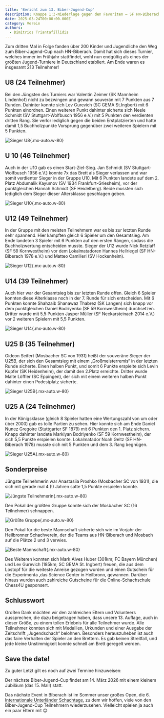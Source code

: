 ```yaml
---
title: 'Bericht zum 13. Biber-Jugend-Cup'
description: Knappe 1:3-Niederlage gegen den Favoriten – SF HN-Biberach zeigt großen Kampfgeist
date: 2025-03-24T00:00:00.000Z
category: Verein
authors:
  - Dimitrios Triantafillidis
---
```


Zum dritten Mal in Folge fanden über 200 Kinder und Jugendliche den Weg zum Biber-Jugend-Cup nach HN-Biberach. Damit hat sich dieses Turnier, welches immer im Frühjahr stattfindet, wohl nun endgültig als eines der größten Jugend-Turniere in Deutschland etabliert. Am Ende waren es insgesamt 213 Teilnehmer!

## U8 (24 Teilnehmer)

Bei den Jüngsten des Turniers war Valentin Zeimer (SK Mannheim Lindenhof) nicht zu bezwingen und gewann souverän mit 7 Punkten aus 7 Runden. Dahinter konnte sich Lev Gurevich (SC GEMA St.Ingbert) mit 6 Punkten einordnen. Einen weiteren Punkt dahinter sicherte sich Neele Schmidt (SV Stuttgart-Wolfbusch 1956 e.V.) mit 5 Punkten den verdienten dritten Rang. Sie verlor lediglich gegen die beiden Erstplatzierten und hatte damit 1,5 Buchholzpunkte Vorsprung gegenüber zwei weiteren Spielern mit 5 Punkten.

![Sieger U8](/assets/blog/20250324-13-biber-jugend-cup/13-biber-jugend-cup-sieger-u8.jpg){.mx-auto.w-80}

## U 10 (46 Teilnehmer)

Auch in der U10 gab es einen Start-Ziel-Sieg. Jan Schmidt (SV Stuttgart-Wolfbusch 1956 e.V.) konnte 7x das Brett als Sieger verlassen und war somit verdienter Sieger in der Gruppe U10. Mit 6 Punkten landete auf dem 2. Platz Abdumalik Kayumov (SV 1934 Frankfurt-Griesheim), vor der punktgleichen Hannah Schmidt (SF Heidelberg). Beide mussten sich lediglich dem Sieger dieser Altersklasse geschlagen geben.

![Sieger U10](/assets/blog/20250324-13-biber-jugend-cup/13-biber-jugend-cup-sieger-u10.jpg){.mx-auto.w-80}

## U12 (49 Teilnehmer)

In der Gruppe mit den meisten Teilnehmern war es bis zur letzten Runde sehr spannend. Hier kämpften gleich 6 Spieler um den Gesamtsieg. Am Ende landeten 3 Spieler mit 6 Punkten auf den ersten Rängen, sodass die Buchholzwertung entscheiden musste. Sieger der U12 wurde Nick Retzlaff (SF 59 Kornwestheim) vor dem Lokalmatadoren Hannes Hellriegel (SF HN-Biberach 1978 e.V.) und Matteo Camilleri (SV Hockenheim).

![Sieger U12](/assets/blog/20250324-13-biber-jugend-cup/13-biber-jugend-cup-sieger-u12.jpg){.mx-auto.w-80}

## U14 (39 Teilnehmer)

Auch hier war der Gesamtsieg bis zur letzten Runde offen. Gleich 6 Spieler konnten diese Alterklasse noch in der 7. Runde für sich entscheiden. Mit 6 Punkten konnte Shahzaib Shanawaz Thabrez (SK Langen) sich knapp vor dem punktgleichen Daniel Bodriyenko (SF 59 Kornwestheim) durchsetzen. Dritter wurde mit 5,5 Punkten Jasper Müller (SF Neckarsteinach 2014 e.V.) vor 2 weiteren Spielern mit 5,5 Punkten.

![Sieger U14](/assets/blog/20250324-13-biber-jugend-cup/13-biber-jugend-cup-sieger-u14.jpg){.mx-auto.w-80}

## U25 B (35 Teilnehmer)

Gideon Seifert (Mosbacher SC von 1931) heißt der souveräne Sieger der U25B, der sich den Gesamtsieg mit einem „Großmeisterremis“ in der letzten Runde sicherte. Einen halben Punkt, und somit 6 Punkte erspielte sich Levin Kupfer (SK Heidenheim), der damit den 2.Platz erreichte. Dritter wurde Malte Löffler (SC Eppingen), der sich mit einem weiteren halben Punkt dahinter einen Podestplatz sicherte.

![Sieger U25B](/assets/blog/20250324-13-biber-jugend-cup/13-biber-jugend-cup-sieger-u25b.jpg){.mx-auto.w-80}

## U25 A (24 Teilnehmer)

In der Königsklasse (gleich 8 Spieler hatten eine Wertungszahl von um oder über 2000) gab es tolle Partien zu sehen. Hier konnte sich am Ende Daniel Nunez Gregoire (Stuttgarter SF 1879) mit 6 Punkten den 1. Platz sichern. Knapp dahinter landete Markiyan Bodriyenko (SF 59 Kornwestheim), der sich 5,5 Punkte erspielen konnte. Lokalmatador Noah Geltz (SF HN-Biberach 1978) musste sich mit 5 Punkten und dem 3. Rang begnügen.

![Sieger U25A](/assets/blog/20250324-13-biber-jugend-cup/13-biber-jugend-cup-sieger-u25a.jpg){.mx-auto.w-80}

## Sonderpreise

Jüngste Teilnehmerin war Anastasiia Proshko (Mosbacher SC von 1931), die sich mit gerade mal 4 (!) Jahren satte 1,5 Punkte erspielen konnte.

![Jüngste Teilnehmerin](/assets/blog/20250324-13-biber-jugend-cup/13-biber-jugend-cup-sonderpreis-juengster-teilnehmerin.jpg){.mx-auto.w-80}

Den Pokal der größten Gruppe konnte sich der Mosbacher SC (16 Teilnehmer) schnappen.

![Größte Gruppe](/assets/blog/20250324-13-biber-jugend-cup/13-biber-jugend-cup-sonderpreis-groesste-gruppe.jpg){.mx-auto.w-80}

Den Pokal für die beste Mannschaft sicherte sich wie im Vorjahr der Heilbronner Schachverein, der die Teams aus HN-Biberach und Mosbach auf die Plätze 2 und 3 verwies.

![Beste Mannschaft](/assets/blog/20250324-13-biber-jugend-cup/13-biber-jugend-cup-sonderpreis-beste-mannschaft.jpg){.mx-auto.w-80}

Des Weiteren konnten sich Mark Alves Huber (301km; FC Bayern München) und Lev Gurevich (185km; SC GEMA St. Ingbert) freuen, die aus dem Lostopf für die weiteste Anreise gezogen wurden und einen Gutschein für die  Experimenta ,das Science Center in Heilbronn, gewannen. Darüber hinaus wurden auch zahlreiche Gutscheine für die Online-Schachschule Chess4U gesponsert.

## Schlusswort

Großen Dank möchten wir den zahlreichen Eltern und Volunteers aussprechen, die dazu beigetragen haben, dass unsere 13. Auflage, auch in dieser Größe, zu einem tollen Erlebnis für alle Teilnehmer wurde. Alle Teilnehmer konnten sich mit Medaillen, Urkunden und einer Ausgabe der Zeitschrift „Jugendschach“ belohnen. Besonders herauszuheben ist auch das faire Verhalten der Spieler an den Brettern. Es gab keinen Streitfall, und jede kleine Unstimmigkeit konnte schnell am Brett geregelt werden.

## Save the date!

Zu guter Letzt gilt es noch auf zwei Termine hinzuweisen:

Der nächste Biber-Jugend-Cup findet am 14. März 2026 mit einem kleinem Jubiläum (das 15. Mal!) statt.

Das nächste Event in Biberach ist im Sommer unser großes Open, die 6. [Internationale Unterländer Schachtage](/turniere/internationale-unterlaender-schachtage), zu dem wir hoffen, viele von den Biber-Jugend-Cup Teilnehmern wiederzusehen. Vielleicht spielen ja auch ein paar Eltern mit 😊

